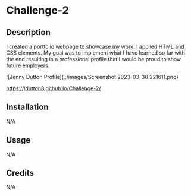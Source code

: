 # Challenge-2
## Description
I created a portfolio webpage to showcase my work. I applied HTML and CSS elements. My goal was to implement what I have learned so far with the end resulting in a professional profile that I would be proud to show future employers. 

![Jenny Dutton Profile](../images/Screenshot 2023-03-30 221611.png)

<https://jdutton8.github.io/Challenge-2/>

## Installation
N/A

## Usage
N/A

## Credits
N/A

